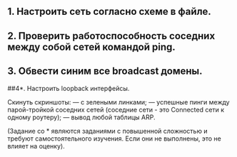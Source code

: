 ## 1. Настроить сеть согласно схеме в файле.

## 2. Проверить работоспособность соседних между собой сетей командой ping.

## 3. Обвести синим все broadcast домены.

##4*. Настроить loopback интерфейсы.

Скинуть скриншоты:
— с зелеными линками;
— успешные пинги между парой-тройкой соседних сетей (соседние сети - это Connected сети к одному роутеру);
— вывод любой таблицы ARP.

(Задание со * являются заданиями с повышенной сложностью и требуют самостоятельного изучения. Если они не выполнены, это не влияет на оценку).
